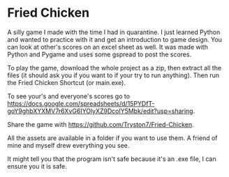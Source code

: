 # Fried Chicken
A silly game I made with the time I had in quarantine. I just learned Python and wanted to practice with it and get an introduction to   game design. You can look at other's scores on an excel sheet as well. It was made with Python and Pygame and uses some gspread to post the scores.

To play the game, download the whole project as a zip, then extract all the files (it should ask you if you want to if your try to run anything). Then run the Fried Chicken Shortcut (or main.exe).

To see your's and everyone's scores go to https://docs.google.com/spreadsheets/d/15PYDfT-goY9ghbXYXMV7r6XvG6IYOlyXZ9DcolY5Mbk/edit?usp=sharing.

Share the game with https://github.com/Tryston7/Fried-Chicken.

All the assets are available in a folder if you want to use them. A friend of mine and myself drew everything you see.

It might tell you that the program isn't safe because it's an .exe file, I can ensure you it is safe.
